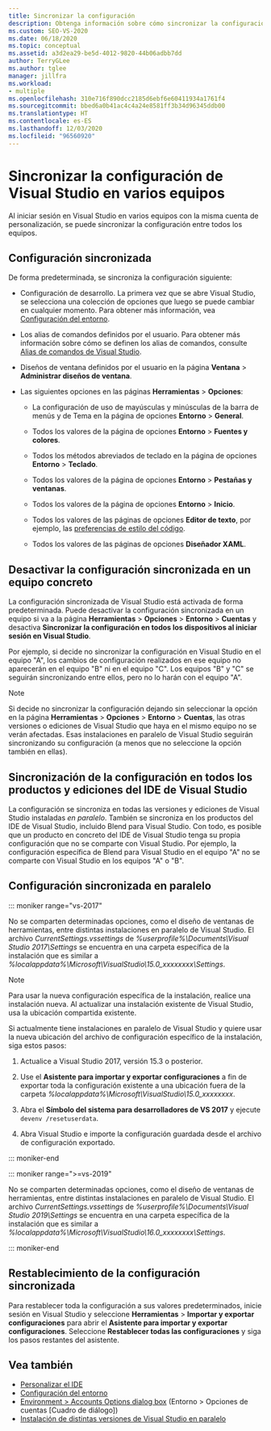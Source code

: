 ```yaml
---
title: Sincronizar la configuración
description: Obtenga información sobre cómo sincronizar la configuración de Visual Studio en varios equipos mediante el inicio de sesión en la misma cuenta de personalización.
ms.custom: SEO-VS-2020
ms.date: 06/18/2020
ms.topic: conceptual
ms.assetid: a3d2ea29-be5d-4012-9820-44b06adbb7dd
author: TerryGLee
ms.author: tglee
manager: jillfra
ms.workload:
- multiple
ms.openlocfilehash: 310e716f890dcc2185d6ebf6e60411934a1761f4
ms.sourcegitcommit: bbed6a0b41ac4c4a24e8581ff3b34d96345ddb00
ms.translationtype: HT
ms.contentlocale: es-ES
ms.lasthandoff: 12/03/2020
ms.locfileid: "96560920"
---
```

# <a name="synchronize-visual-studio-settings-across-multiple-computers"></a>Sincronizar la configuración de Visual Studio en varios equipos

Al iniciar sesión en Visual Studio en varios equipos con la misma cuenta de personalización, se puede sincronizar la configuración entre todos los equipos.

## <a name="synchronized-settings"></a>Configuración sincronizada

De forma predeterminada, se sincroniza la configuración siguiente:

- Configuración de desarrollo. La primera vez que se abre Visual Studio, se selecciona una colección de opciones que luego se puede cambiar en cualquier momento. Para obtener más información, vea [Configuración del entorno](../ide/environment-settings.md).

- Los alias de comandos definidos por el usuario. Para obtener más información sobre cómo se definen los alias de comandos, consulte [Alias de comandos de Visual Studio](../ide/reference/visual-studio-command-aliases.md).

- Diseños de ventana definidos por el usuario en la página **Ventana** > **Administrar diseños de ventana**.

- Las siguientes opciones en las páginas **Herramientas** > **Opciones**:

  - La configuración de uso de mayúsculas y minúsculas de la barra de menús y de Tema en la página de opciones **Entorno** > **General**.

  - Todos los valores de la página de opciones **Entorno** > **Fuentes y colores**.

  - Todos los métodos abreviados de teclado en la página de opciones **Entorno** > **Teclado**.

  - Todos los valores de la página de opciones **Entorno** > **Pestañas y ventanas**.

  - Todos los valores de la página de opciones **Entorno** > **Inicio**.

  - Todos los valores de las páginas de opciones **Editor de texto**, por ejemplo, las [preferencias de estilo del código](code-styles-and-code-cleanup.md).

  - Todos los valores de las páginas de opciones **Diseñador XAML**.

## <a name="turn-off-synchronized-settings-on-a-particular-computer"></a>Desactivar la configuración sincronizada en un equipo concreto

La configuración sincronizada de Visual Studio está activada de forma predeterminada. Puede desactivar la configuración sincronizada en un equipo si va a la página **Herramientas** > **Opciones** > **Entorno** > **Cuentas** y desactiva **Sincronizar la configuración en todos los dispositivos al iniciar sesión en Visual Studio**.

Por ejemplo, si decide no sincronizar la configuración en Visual Studio en el equipo "A", los cambios de configuración realizados en ese equipo no aparecerán en el equipo "B" ni en el equipo "C". Los equipos "B" y "C" se seguirán sincronizando entre ellos, pero no lo harán con el equipo "A".

> [!NOTE]
> Si decide no sincronizar la configuración dejando sin seleccionar la opción en la página **Herramientas** > **Opciones** > **Entorno** > **Cuentas**, las otras versiones o ediciones de Visual Studio que haya en el mismo equipo no se verán afectadas. Esas instalaciones en paralelo de Visual Studio seguirán sincronizando su configuración (a menos que no seleccione la opción también en ellas).

## <a name="synchronize-settings-across-visual-studio-ide-products-and-editions"></a>Sincronización de la configuración en todos los productos y ediciones del IDE de Visual Studio

La configuración se sincroniza en todas las versiones y ediciones de Visual Studio instaladas *en paralelo*. También se sincroniza en los productos del IDE de Visual Studio, incluido Blend para Visual Studio. Con todo, es posible que un producto en concreto del IDE de Visual Studio tenga su propia configuración que no se comparte con Visual Studio. Por ejemplo, la configuración específica de Blend para Visual Studio en el equipo "A" no se comparte con Visual Studio en los equipos "A" o "B".

## <a name="side-by-side-synchronized-settings"></a>Configuración sincronizada en paralelo

::: moniker range="vs-2017"

No se comparten determinadas opciones, como el diseño de ventanas de herramientas, entre distintas instalaciones en paralelo de Visual Studio. El archivo *CurrentSettings.vssettings* de *%userprofile%\Documents\Visual Studio 2017\Settings* se encuentra en una carpeta específica de la instalación que es similar a *%localappdata%\Microsoft\VisualStudio\15.0_xxxxxxxx\Settings*.

> [!NOTE]
> Para usar la nueva configuración específica de la instalación, realice una instalación nueva. Al actualizar una instalación existente de Visual Studio, usa la ubicación compartida existente.

Si actualmente tiene instalaciones en paralelo de Visual Studio y quiere usar la nueva ubicación del archivo de configuración específico de la instalación, siga estos pasos:

1. Actualice a Visual Studio 2017, versión 15.3 o posterior.

2. Use el **Asistente para importar y exportar configuraciones** a fin de exportar toda la configuración existente a una ubicación fuera de la carpeta *%localappdata%\Microsoft\VisualStudio\15.0_xxxxxxxx*.

3. Abra el **Símbolo del sistema para desarrolladores de VS 2017** y ejecute `devenv /resetuserdata`.

1. Abra Visual Studio e importe la configuración guardada desde el archivo de configuración exportado.

::: moniker-end

::: moniker range=">=vs-2019"

No se comparten determinadas opciones, como el diseño de ventanas de herramientas, entre distintas instalaciones en paralelo de Visual Studio. El archivo *CurrentSettings.vssettings* de *%userprofile%\Documents\Visual Studio 2019\Settings* se encuentra en una carpeta específica de la instalación que es similar a *%localappdata%\Microsoft\VisualStudio\16.0_xxxxxxxx\Settings*.

::: moniker-end

## <a name="reset-synchronized-settings"></a>Restablecimiento de la configuración sincronizada

Para restablecer toda la configuración a sus valores predeterminados, inicie sesión en Visual Studio y seleccione **Herramientas** > **Importar y exportar configuraciones** para abrir el **Asistente para importar y exportar configuraciones**. Seleccione **Restablecer todas las configuraciones** y siga los pasos restantes del asistente.

## <a name="see-also"></a>Vea también

- [Personalizar el IDE](../ide/personalizing-the-visual-studio-ide.md)
- [Configuración del entorno](../ide/environment-settings.md)
- [Environment > Accounts Options dialog box](reference/accounts-environment-options-dialog-box.md) (Entorno > Opciones de cuentas [Cuadro de diálogo])
- [Instalación de distintas versiones de Visual Studio en paralelo](../install/install-visual-studio-versions-side-by-side.md)
